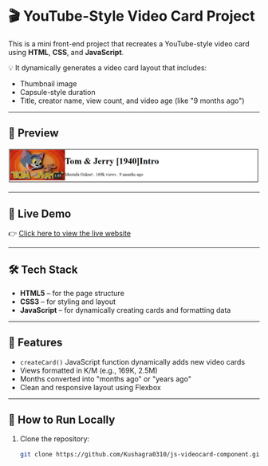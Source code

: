 # 🎬 YouTube-Style Video Card Project

This is a mini front-end project that recreates a YouTube-style video card using **HTML**, **CSS**, and **JavaScript**.

💡 It dynamically generates a video card layout that includes:
- Thumbnail image
- Capsule-style duration
- Title, creator name, view count, and video age (like "9 months ago")

---

## 📸 Preview

![screenshot](Video-card.png)  

---

## 🚀 Live Demo

👉 [Click here to view the live website](https://kushagra0310.github.io/js-videocard-component/)

---

## 🛠️ Tech Stack

- **HTML5** – for the page structure  
- **CSS3** – for styling and layout  
- **JavaScript** – for dynamically creating cards and formatting data

---

## 📁 Features

- `createCard()` JavaScript function dynamically adds new video cards
- Views formatted in K/M (e.g., 169K, 2.5M)
- Months converted into "months ago" or "years ago"
- Clean and responsive layout using Flexbox

---

## 📂 How to Run Locally

1. Clone the repository:
   ```bash
   git clone https://github.com/Kushagra0310/js-videocard-component.git
   
